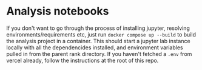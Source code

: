 # Analysis notebooks

If you don't want to go through the process of installing jupyter, resolving environments/requirements etc, just run `docker compose up --build` to build the analysis project in a container. This should start a jupyter lab instance locally with all the dependencides installed, and environment variables pulled in from the parent rank directory. If you haven't fetched a `.env` from vercel already, follow the instructions at the root of this repo.
